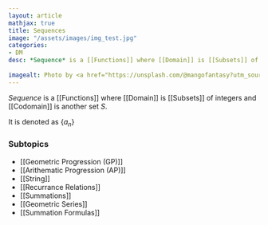 ```yaml
---
layout: article
mathjax: true
title: Sequences
image: "/assets/images/img_test.jpg"
categories:
- DM
desc: *Sequence* is a [[Functions]] where [[Domain]] is [[Subsets]] of integers and [[Codomain]] is another set $S$.
 
imagealt: Photo by <a href="https://unsplash.com/@mangofantasy?utm_source=unsplash&utm_medium=referral&utm_content=creditCopyText">Tim Johnson</a> on <a href="https://unsplash.com/s/photos/logic?utm_source=unsplash&utm_medium=referral&utm_content=creditCopyText">Unsplash</a>
---
```

*Sequence* is a [[Functions]] where [[Domain]] is [[Subsets]] of integers and [[Codomain]] is another set $S$.

It is denoted as $\{ a_n \}$

### Subtopics
- [[Geometric Progression (GP)]]
- [[Arithematic Progression (AP)]]
- [[String]]
- [[Recurrance Relations]]
- [[Summations]]
- [[Geometric Series]]
- [[Summation Formulas]]